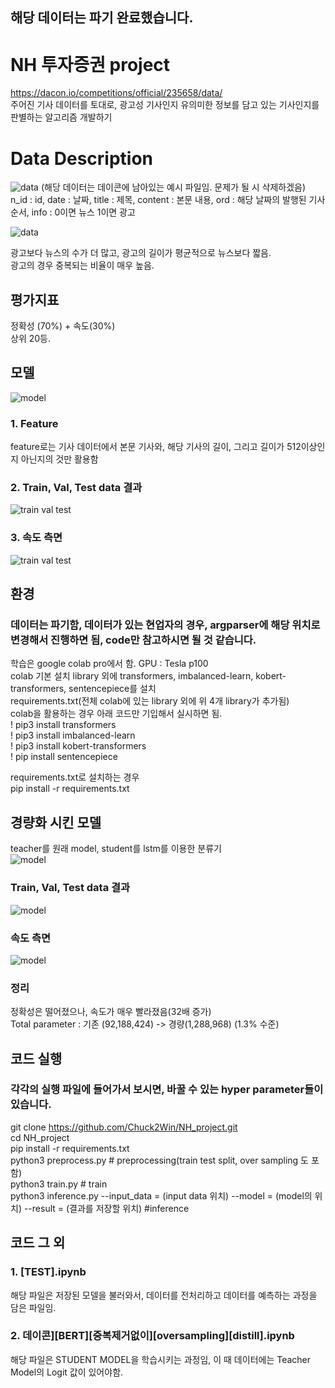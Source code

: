 ## 해당 데이터는 파기 완료했습니다.

# NH 투자증권 project
https://dacon.io/competitions/official/235658/data/  
주어진 기사 데이터를 토대로, 광고성 기사인지 유의미한 정보를 담고 있는 기사인지를 판별하는 알고리즘 개발하기  

# Data Description
![data](https://github.com/Chuck2Win/NH_project/blob/main/result/data.png) 
(해당 데이터는 데이콘에 남아있는 예시 파일임. 문제가 될 시 삭제하겠음)  
n_id : id, date : 날짜, title : 제목, content : 본문 내용, ord : 해당 날짜의 발행된 기사 순서, info : 0이면 뉴스 1이면 광고  

![data](https://github.com/Chuck2Win/NH_project/blob/main/result/data2.png)  

광고보다 뉴스의 수가 더 많고, 광고의 길이가 평균적으로 뉴스보다 짧음.  
광고의 경우 중복되는 비율이 매우 높음.  


## 평가지표  
정확성 (70%) + 속도(30%)  
상위 20등.  

## 모델    
![model](https://github.com/Chuck2Win/NH_project/blob/main/result/kobertmodel.jpg)  
### 1. Feature  
feature로는 기사 데이터에서 본문 기사와, 해당 기사의 길이, 그리고 길이가 512이상인지 아닌지의 것만 활용함  

### 2. Train, Val, Test data 결과
![train val test](https://github.com/Chuck2Win/NH_project/blob/main/result/train_val_test.png)
### 3. 속도 측면  
![train val test](https://github.com/Chuck2Win/NH_project/blob/main/result/speed.png)

## 환경  
### 데이터는 파기함, 데이터가 있는 현업자의 경우, argparser에 해당 위치로 변경해서 진행하면 됨, code만 참고하시면 될 것 같습니다.
학습은 google colab pro에서 함. GPU : Tesla p100  
colab 기본 설치 library 외에 transformers, imbalanced-learn, kobert-transformers, sentencepiece를 설치  
requirements.txt(전체 colab에 있는 library 외에 위 4개 library가 추가됨)  
colab을 활용하는 경우 아래 코드만 기입해서 실시하면 됨.  
! pip3 install transformers  
! pip3 install imbalanced-learn  
! pip3 install kobert-transformers  
! pip install sentencepiece

requirements.txt로 설치하는 경우  
pip install -r requirements.txt

## 경량화 시킨 모델  
teacher를 원래 model, student를 lstm를 이용한 분류기  
![model](https://github.com/Chuck2Win/NH_project/blob/main/result/distill.jpg)  

### Train, Val, Test data 결과
![model](https://github.com/Chuck2Win/NH_project/blob/main/result/distilltrainvaltest.png)  

### 속도 측면
![model](https://github.com/Chuck2Win/NH_project/blob/main/result/distillspeed.png)  

### 정리  
정확성은 떨어졌으나, 속도가 매우 빨라졌음(32배 증가)    
Total parameter : 기존 (92,188,424) -> 경량(1,288,968) (1.3% 수준)     

## 코드 실행    
### 각각의 실행 파일에 들어가서 보시면, 바꿀 수 있는 hyper parameter들이 있습니다.  
git clone https://github.com/Chuck2Win/NH_project.git  
cd NH_project  
pip install -r requirements.txt  
python3 preprocess.py # preprocessing(train test split, over sampling 도 포함)  
python3 train.py # train  
python3 inference.py --input_data = (input data 위치) --model = (model의 위치) --result = (결과를 저장할 위치) #inference  

## 코드 그 외
### 1. [TEST].ipynb  
해당 파일은 저장된 모델을 불러와서, 데이터를 전처리하고 데이터를 예측하는 과정을 담은 파일임.  
### 2. 데이콘][BERT][중복제거없이][oversampling][distill].ipynb
해당 파일은 STUDENT MODEL을 학습시키는 과정임, 이 때 데이터에는 Teacher Model의 Logit 값이 있어야함.  
